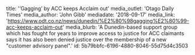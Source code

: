 title: '‘Gagging’ by ACC keeps Acclaim out'
media_outlet: 'Otago Daily Times'
media_author: 'John Gibb'
mediadate: '2018-09-17'
media_link: 'https://www.odt.co.nz/news/dunedin/%E2%80%98gagging%E2%80%99-acc-keeps-acclaim-out'
media_blurb: 'A Dunedin-based support group which has fought for years to improve access to justice for ACC claimants says it has also been denied justice over the membership of a new "customer advisory panel".'
id: 5b79bbfc-6196-4880-8046-55d75d4c3503
